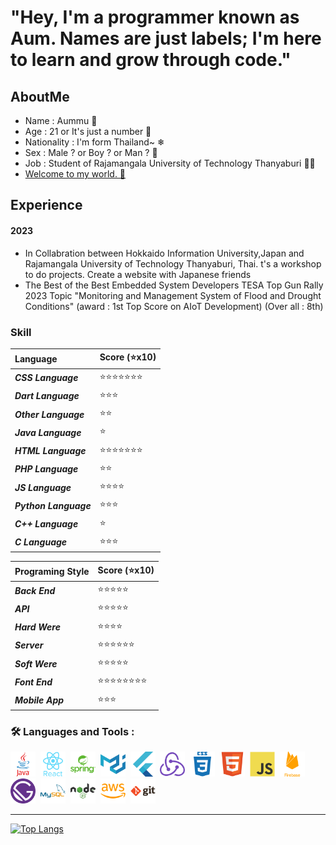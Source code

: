 # "Hey, I'm a programmer known as Aum. Names are just labels; I'm here to learn and grow through code."

## AboutMe 
- Name : Aummu 💙
- Age : 21 or It's just a number 📆
- Nationality : I'm form Thailand~ ❄
- Sex : Male ? or Boy ? or Man ? 🤠
- Job : Student of Rajamangala University of Technology Thanyaburi 👨‍🎓
- [Welcome to my world. 📢](https://exsinnot.com/Aummu/) 

## Experience

#### 2023
- In Collabration between Hokkaido Information University,Japan and Rajamangala University of Technology Thanyaburi, Thai. t's a workshop to do projects. Create a website with Japanese friends
- The Best of the Best Embedded System Developers TESA Top Gun Rally 2023 Topic "Monitoring and Management System of Flood and Drought Conditions" (award : 1st Top Score on AIoT Development) (Over all : 8th)

### Skill
|  Language | Score  (⭐x10)         | 
| :------------------ | :---------------- | 
| ***CSS Language***|⭐⭐⭐⭐⭐⭐⭐|
| ***Dart Language***|⭐⭐⭐|
| ***Other Language***|⭐⭐|
| ***Java Language***|⭐|
| ***HTML Language***|⭐⭐⭐⭐⭐⭐⭐|
| ***PHP Language***|⭐⭐|
| ***JS Language***|⭐⭐⭐⭐|
| ***Python Language***|⭐⭐⭐|
| ***C++ Language***|⭐|
| ***C Language***|⭐⭐⭐|

|  Programing Style | Score  (⭐x10)         | 
| :------------------ | :---------------- | 
| ***Back End***|⭐⭐⭐⭐⭐|
| ***API***|⭐⭐⭐⭐⭐|
| ***Hard Were***|⭐⭐⭐⭐|
| ***Server***|⭐⭐⭐⭐⭐⭐|
| ***Soft Were***|⭐⭐⭐⭐⭐|
| ***Font End***|⭐⭐⭐⭐⭐⭐⭐⭐|
| ***Mobile App***|⭐⭐⭐|

### :hammer_and_wrench: Languages and Tools :

<div>
  <img src="https://github.com/devicons/devicon/blob/master/icons/java/java-original-wordmark.svg" title="Java" alt="Java" width="40" height="40"/>&nbsp;
  <img src="https://github.com/devicons/devicon/blob/master/icons/react/react-original-wordmark.svg" title="React" alt="React" width="40" height="40"/>&nbsp;
  <img src="https://github.com/devicons/devicon/blob/master/icons/spring/spring-original-wordmark.svg" title="Spring" alt="Spring" width="40" height="40"/>&nbsp;
  <img src="https://github.com/devicons/devicon/blob/master/icons/materialui/materialui-original.svg" title="Material UI" alt="Material UI" width="40" height="40"/>&nbsp;
  <img src="https://github.com/devicons/devicon/blob/master/icons/flutter/flutter-original.svg" title="Flutter" alt="Flutter" width="40" height="40"/>&nbsp;
  <img src="https://github.com/devicons/devicon/blob/master/icons/redux/redux-original.svg" title="Redux" alt="Redux " width="40" height="40"/>&nbsp;
  <img src="https://github.com/devicons/devicon/blob/master/icons/css3/css3-plain-wordmark.svg"  title="CSS3" alt="CSS" width="40" height="40"/>&nbsp;
  <img src="https://github.com/devicons/devicon/blob/master/icons/html5/html5-original.svg" title="HTML5" alt="HTML" width="40" height="40"/>&nbsp;
  <img src="https://github.com/devicons/devicon/blob/master/icons/javascript/javascript-original.svg" title="JavaScript" alt="JavaScript" width="40" height="40"/>&nbsp;
  <img src="https://github.com/devicons/devicon/blob/master/icons/firebase/firebase-plain-wordmark.svg" title="Firebase" alt="Firebase" width="40" height="40"/>&nbsp;
  <img src="https://github.com/devicons/devicon/blob/master/icons/gatsby/gatsby-original.svg" title="Gatsby"  alt="Gatsby" width="40" height="40"/>&nbsp;
  <img src="https://github.com/devicons/devicon/blob/master/icons/mysql/mysql-original-wordmark.svg" title="MySQL"  alt="MySQL" width="40" height="40"/>&nbsp;
  <img src="https://github.com/devicons/devicon/blob/master/icons/nodejs/nodejs-original-wordmark.svg" title="NodeJS" alt="NodeJS" width="40" height="40"/>&nbsp;
  <img src="https://github.com/devicons/devicon/blob/master/icons/amazonwebservices/amazonwebservices-plain-wordmark.svg" title="AWS" alt="AWS" width="40" height="40"/>&nbsp;
  <img src="https://github.com/devicons/devicon/blob/master/icons/git/git-original-wordmark.svg" title="Git" **alt="Git" width="40" height="40"/>
</div>

---

[![Top Langs](https://github-readme-stats.vercel.app/api/top-langs/?username=Aummu1)](https://github.com/anuraghazra/github-readme-stats)


